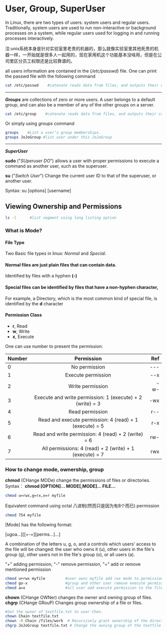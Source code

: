 # User, Group, SuperUser
In Linux, there are two types of users: system users and regular users. Traditionally, system users are used to run non-interactive or background processes on a system, while regular users used for logging in and running processes interactively.

注:unix系统本身是针对实验室里老贵的机器的，那么就像实验室里其他死贵的机器一样，一开始就是很多人一起用的，现在家用机这个功能基本没啥用，但是在公司里区分员工权限还是比较靠谱的。

all users information are contained in the (*/etc/passwd*) file. One can print the passwd file with the following command
```bash
cat /etc/passwd    #catenate reads data from files, and outputs their contents standard output
```

---
***Groups*** are collections of zero or more users. A user belongs to a default group, and can also be a member of any of the other groups on a server.

```bash
cat /etc/group    #catenate reads data from files, and outputs their contents standard output
```
Or simply using *groups* command
```sh
groups    #List a user’s group memberships.
groups JoJoGroup #list user under this JoJoGroup
```
---
***SuperUser***

**sudo** ("*SUperuser DO*") allows a user with proper permissions to execute a command as another user, such as the superuser.

**su** ("*Switch User*") Change the current user ID to that of the superuser, or another user.


Syntax:
su [options] [username]


## Viewing Ownership and Permissions

```bash
ls -l      #list segment using long listing option
```

### What is Mode?

#### **File Type**

Two Basic file types in linux: *Normal* and *Special*.

#### **Normal files** are just plain files that can contain data.
Identified by files with a hyphen **(-)**

#### **Special files** can be identified by files that have a non-hyphen character,

For example, a Directory, which is the most common kind of special file, is identified by the **d** character



#### **Permission Class**

- **r**, Read
- **w**, Write
- **x**, Execute  


One can use number to present the permission:

| Number       | Permission           | Ref  |
| ------------- |:-------------:| -----:|
| 0      | No permission | --- |
| 1     | Execute permission     |  --x |
| 2 |Write permission    |   -w- |
| 3     |Execute and write permission: 1 (execute) + 2 (write) = 3 | -wx |
| 4     | Read permission    |  r-- |
| 5 |Read and execute permission: 4 (read) + 1 (execute) = 5    |   r-x |
| 6     | Read and write permission: 4 (read) + 2 (write) = 6   |  rw- |
| 7 |All permissions: 4 (read) + 2 (write) + 1 (execute) = 7   |   rwx |

### How to change mode, ownership, group

**chmod** (CHange MODe) change the permissions of files or directories.
Syntax：
**chmod [OPTION]... MODE[,MODE]... FILE...**

```bash
chmod u=rwx,g=rx,o=r myfile 
```
Equivalent command using octal 八进制(然而只是因为有8个而已) permission
```bash
chmod 754 myfile
```

[Mode] has the following format:

[ugoa...][[+-=][perms...]...]

A combination of the letters u, g, o, and a controls which users' access to the file will be changed: the user who owns it (u), other users in the file's group (g), other users not in the file's group (o), or all users (a).

"+" adding permission, "-" remove permission, "=" add or remove mentioned permission

```sh
chmod u+rwx myfile         #user owns myfile add rwx mode to permission
chmod go-x                 #group and other user remove execute permission
chmod a=x                  #all user add execute permission to the file 
```



**chown** (CHange OWNer)  changes the owner and owning group of files.
**chgrp** (CHange GRouP)  Changes group ownership of a file or files.

```sh
#Set the owner of textfile.txt to user Chen.
chown Chain textfile.txt  
chown -R Chain /files/work  # Recursively grant ownership of the directory /files/work, and all files and subdirectories, to user Chain.
chgrp JoJoGroup textfile.txt # Change the owning group of the textfile to the group named JoJoGroup.
```
